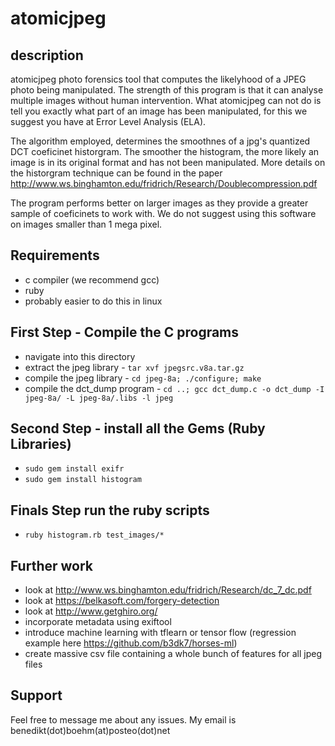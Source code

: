 # atomicjpeg
## description
atomicjpeg photo forensics tool that computes the likelyhood of a JPEG photo being manipulated. The strength of this program is that it can analyse multiple images without human intervention. What atomicjpeg can not do is tell you exactly what part of an image has been manipulated, for this we suggest you have at Error Level Analysis (ELA).  

The algorithm employed, determines the smoothnes of a jpg's quantized DCT coeficinet historgram. The smoother the histogram, the more likely an image is in its original format and has not been manipulated. More details on the historgram technique can be found in the paper http://www.ws.binghamton.edu/fridrich/Research/Doublecompression.pdf  

The program performs better on larger images as they provide a greater sample of coeficinets to work with. We do not suggest using this software on images smaller than 1 mega pixel.  




## Requirements
* c compiler (we recommend gcc)
* ruby
* probably easier to do this in linux

## First Step - Compile the C programs
* navigate into this directory
* extract the jpeg library - `tar xvf jpegsrc.v8a.tar.gz`
* compile the jpeg library - `cd jpeg-8a; ./configure; make`
* compile the dct_dump program - `cd ..; gcc dct_dump.c -o dct_dump -I jpeg-8a/ -L jpeg-8a/.libs -l jpeg`

## Second Step - install all the Gems (Ruby Libraries)

* `sudo gem install exifr`
* `sudo gem install histogram`

## Finals Step run the ruby scripts

* `ruby histogram.rb test_images/*`



## Further work
* look at http://www.ws.binghamton.edu/fridrich/Research/dc_7_dc.pdf
* look at https://belkasoft.com/forgery-detection
* look at http://www.getghiro.org/
* incorporate metadata using exiftool
* introduce machine learning with tflearn or tensor flow (regression example here https://github.com/b3dk7/horses-ml)
* create massive csv file containing a whole bunch of features for all jpeg files

## Support
Feel free to message me about any issues. My email is benedikt(dot)boehm(at)posteo(dot)net
